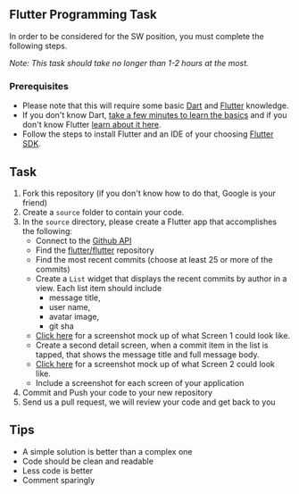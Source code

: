 ## Flutter Programming Task

In order to be considered for the SW position, you must complete the following steps. 

*Note: This task should take no longer than 1-2 hours at the most.*



### Prerequisites

- Please note that this will require some basic [Dart](https://dart.dev/) and [Flutter](https://flutter.dev/) knowledge. 
- If you don't know Dart, [take a few minutes to learn the basics](https://dart.dev/guides/language/language-tour) and if you don't know Flutter [learn about it here](https://docs.flutter.dev/development/ui/layout/tutorial).  
- Follow the steps to install Flutter and an IDE of your choosing [Flutter SDK](https://docs.flutter.dev/get-started/).

## Task

1. Fork this repository (if you don't know how to do that, Google is your friend)
2. Create a `source` folder to contain your code. 
3. In the `source` directory, please create a Flutter app that accomplishes the following:
	- Connect to the [Github API](http://developer.github.com/)
	- Find the [flutter/flutter](https://github.com/flutter/flutter) repository
	- Find the most recent commits (choose at least 25 or more of the commits)
	- Create a `List` widget that displays the recent commits by author in a view. Each list item should include
        - message title, 
        - user name,
        - avatar image,
        - git sha
	- [Click here](screen1.jpg) for a screenshot mock up of what Screen 1 could look like.
    - Create a second detail screen, when a commit item in the list is tapped, that shows the message title and full message body.
    - [Click here](screen2.jpg) for a screenshot mock up of what Screen 2 could look like.
	- Include a screenshot for each screen of your application
4. Commit and Push your code to your new repository
5. Send us a pull request, we will review your code and get back to you


## Tips

* A simple solution is better than a complex one
* Code should be clean and readable
* Less code is better
* Comment sparingly